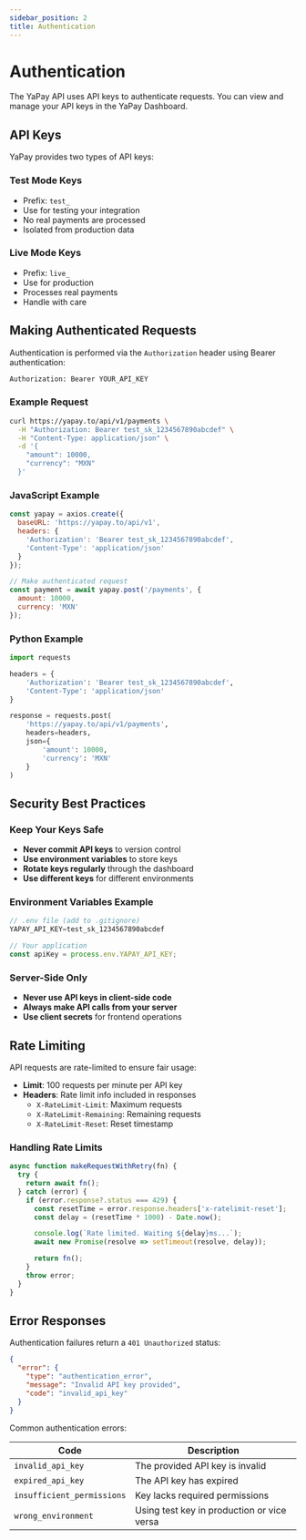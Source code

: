 ```yaml
---
sidebar_position: 2
title: Authentication
---
```


# Authentication

The YaPay API uses API keys to authenticate requests. You can view and manage your API keys in the YaPay Dashboard.

## API Keys

YaPay provides two types of API keys:

### Test Mode Keys
- Prefix: `test_`
- Use for testing your integration
- No real payments are processed
- Isolated from production data

### Live Mode Keys
- Prefix: `live_`
- Use for production
- Processes real payments
- Handle with care

## Making Authenticated Requests

Authentication is performed via the `Authorization` header using Bearer authentication:

```bash
Authorization: Bearer YOUR_API_KEY
```

### Example Request

```bash
curl https://yapay.to/api/v1/payments \
  -H "Authorization: Bearer test_sk_1234567890abcdef" \
  -H "Content-Type: application/json" \
  -d '{
    "amount": 10000,
    "currency": "MXN"
  }'
```

### JavaScript Example

```javascript
const yapay = axios.create({
  baseURL: 'https://yapay.to/api/v1',
  headers: {
    'Authorization': 'Bearer test_sk_1234567890abcdef',
    'Content-Type': 'application/json'
  }
});

// Make authenticated request
const payment = await yapay.post('/payments', {
  amount: 10000,
  currency: 'MXN'
});
```

### Python Example

```python
import requests

headers = {
    'Authorization': 'Bearer test_sk_1234567890abcdef',
    'Content-Type': 'application/json'
}

response = requests.post(
    'https://yapay.to/api/v1/payments',
    headers=headers,
    json={
        'amount': 10000,
        'currency': 'MXN'
    }
)
```

## Security Best Practices

### Keep Your Keys Safe

- **Never commit API keys** to version control
- **Use environment variables** to store keys
- **Rotate keys regularly** through the dashboard
- **Use different keys** for different environments

### Environment Variables Example

```javascript
// .env file (add to .gitignore)
YAPAY_API_KEY=test_sk_1234567890abcdef

// Your application
const apiKey = process.env.YAPAY_API_KEY;
```

### Server-Side Only

- **Never use API keys in client-side code**
- **Always make API calls from your server**
- **Use client secrets** for frontend operations

## Rate Limiting

API requests are rate-limited to ensure fair usage:

- **Limit**: 100 requests per minute per API key
- **Headers**: Rate limit info included in responses
  - `X-RateLimit-Limit`: Maximum requests
  - `X-RateLimit-Remaining`: Remaining requests
  - `X-RateLimit-Reset`: Reset timestamp

### Handling Rate Limits

```javascript
async function makeRequestWithRetry(fn) {
  try {
    return await fn();
  } catch (error) {
    if (error.response?.status === 429) {
      const resetTime = error.response.headers['x-ratelimit-reset'];
      const delay = (resetTime * 1000) - Date.now();

      console.log(`Rate limited. Waiting ${delay}ms...`);
      await new Promise(resolve => setTimeout(resolve, delay));

      return fn();
    }
    throw error;
  }
}
```

## Error Responses

Authentication failures return a `401 Unauthorized` status:

```json
{
  "error": {
    "type": "authentication_error",
    "message": "Invalid API key provided",
    "code": "invalid_api_key"
  }
}
```

Common authentication errors:

| Code | Description |
|------|-------------|
| `invalid_api_key` | The provided API key is invalid |
| `expired_api_key` | The API key has expired |
| `insufficient_permissions` | Key lacks required permissions |
| `wrong_environment` | Using test key in production or vice versa |